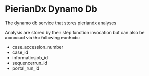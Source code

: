 # PierianDx Dynamo Db

The dynamo db service that stores pieriandx analyses

Analysis are stored by their step function invocation but can also be accessed via the following methods:

* case_accession_number
* case_id
* informaticsjob_id
* sequencerrun_id
* portal_run_id

